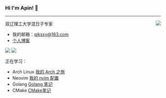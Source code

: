 ### Hi I'm Apin! 👋

---

<img align="right" src="https://github-readme-stats.vercel.app/api?username=qjksxy&show_icons=true&icon_color=CE1D2D&text_color=718096&bg_color=ffffff&hide_title=true&theme=buefy"/>

双辽理工大学混日子专家

- 我的邮箱：qjksxy@163.com
- [个人博客](https://qjksxy.github.io/)

![](https://img.shields.io/badge/Age-22-orange) [![](https://img.shields.io/badge/%E5%9B%B4%E6%A3%8B-8K-success)](https://www.101weiqi.com/u/piner/)

正在学习：
- Arch Linux [我的 Arch 之旅](https://pinqing.notion.site/Arch-45608fa1f1b74276bb32faff54257622)
- Neovim [我的 nvim 配置](https://github.com/qjksxy/nvim)
- Golang [Golang 笔记](https://pinqing.notion.site/Golang-e6688c37a933408ab9eb14b50f33ce1f)
- CMake [CMake笔记](https://pinqing.notion.site/CMake-4523d061b0274f6cab9c5a395315f8ba)

<!--
**qjksxy/qjksxy** is a ✨ _special_ ✨ repository because its `README.md` (this file) appears on your GitHub profile.

Here are some ideas to get you started:

- 🔭 I’m currently working on ...
- 🌱 I’m currently learning ...
- 👯 I’m looking to collaborate on ...
- 🤔 I’m looking for help with ...
- 💬 Ask me about ...
- 📫 How to reach me: ...
- 😄 Pronouns: ...
- ⚡ Fun fact: ...
-->
